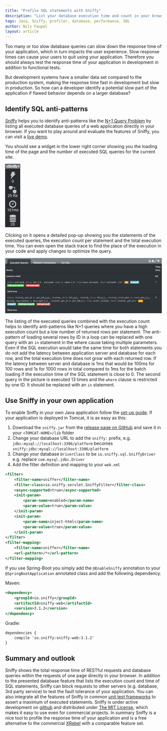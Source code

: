 ```yaml
---
title: "Profile SQL statements with Sniffy"
description: "List your database execution time and count in your browser"
tags: Java, Sniffy, profiler, database, performance, SQL
author: Nils Faupel
layout: article
---
```


Too many or too slow database queries can slow down the response time of your application, which in turn impacts the user experience.
Slow response times can cause your users to quit using your application.
Therefore you should always test the response time of your application in development in addition to functional tests.

But development systems have a smaller data set compared to the production system, making the response time fast in development but slow in production.
So how can a developer identify a potential slow part of the application if flawed behavior depends on a larger database?

## Identify SQL anti-patterns

[Sniffy](http://sniffy.io/) helps you to identify anti-patterns like the [N+1 Query Problem](https://secure.phabricator.com/book/phabcontrib/article/n_plus_one/) by listing all executed database queries of a web application directly in your browser.
If you want to play around and evaluate the features of Sniffy, you can visit a [live demo](http://demo.sniffy.io/owners?lastName=).

You should see a widget in the lower right corner showing you the loading time of the page and the number of executed SQL queries for the current site.

![sniffy-widget](../2017/sniffy-widget.png)

Clicking on it opens a detailed pop-up showing you the statements of the executed queries, the execution count per statement and the total execution time.
You can even open the stack trace to find the place of the execution in your code and apply changes to optimize the query.

![sniffy-executed-queries](../2017/sniffy-executed-queries.png)

The listing of the executed queries combined with the execution count helps to identify anti-patterns like N+1 queries where you have a high execution count but a low number of returned rows per statement.
The anti-pattern of loading several rows by ID in a loop can be replaced with one query with an `in` statement in the where cause taking multiple parameters.
Even if the SQL execution would take the same time for both statements you do not add the latency between application server and database for each row, and the total execution time does not grow with each returned row.
If the latency between server and database is 1ms that would be 100ms for 100 rows and 1s for 1000 rows in total compared to 1ms for the batch loading if the execution time of the SQL statement is close to 0.
The second query in the picture is executed 13 times and the `where` clause is restricted by one ID. It should be replaced with an `in` statement.


## Use Sniffy in your own application

To enable Sniffy in your own Java application follow the [set-up guide](http://sniffy.io/docs/latest/#_datasource).
If your application is deployed in Tomcat, it is as easy as this:

1. Download the `sniffy.jar` from the [release page on GitHub](https://github.com/sniffy/sniffy/releases/latest) and save it in your `<TOMCAT-HOME>/lib` folder
2. Change your database URL to add the `sniffy:` prefix, e.g. `jdbc:mysql://localhost:3306/platform` becomes `sniffy:jdbc:mysql://localhost:3306/platform`
3. Change your database `DriverClass` to be `io.sniffy.sql.SniffyDriver` e.g. replace `com.mysql.jdbc.Driver`
4. Add the filter definition and mapping to your `web.xml`

```xml
<filter>
    <filter-name>sniffer</filter-name>
    <filter-class>io.sniffy.servlet.SniffyFilter</filter-class>
    <async-supported>true</async-supported>
    <init-param>
        <param-name>enabled</param-name>
        <param-value>true</param-value>
    </init-param>
    <init-param>
        <param-name>inject-html</param-name>
        <param-value>true</param-value>
    </init-param>
</filter>
<filter-mapping>
    <filter-name>sniffer</filter-name>
    <url-pattern>/*</url-pattern>
</filter-mapping>
```

If you use Spring-Boot you simply add the `@EnableSniffy` annotation to your `@SpringBootApplication` annotated class and add the following dependency.

Maven:

```xml
<dependency>
    <groupId>io.sniffy</groupId>
    <artifactId>sniffy-web</artifactId>
    <version>3.1.2</version>
</dependency>
```

Gradle:

```
dependencies {
    compile 'io.sniffy:sniffy-web:3.1.2'
}
```

## Summary and outlook

Sniffy shows the total response time of RESTful requests and database queries within the requests of one page directly in your browser.
In addition to the presented database feature that lists the execution count and time of SQL statements, Sniffy can block requests to other servers (e.g. database, 3rd party service) to test the fault tolerance of your application.
You can also integrate all the features of Sniffy in common [unit test frameworks](http://sniffy.io/docs/latest/#_unit_and_component_tests) to assert a maximum of executed statements.
Sniffy is under active development on [github](https://github.com/sniffy/sniffy) and distributed under [The MIT License](https://opensource.org/licenses/MIT), which makes it easy to use even for commercial projects.
In summary Sniffy is a nice tool to profile the response time of your application and is a free alternative to the commercial [XRebel](https://zeroturnaround.com/software/xrebel/) with a comparable feature set.
